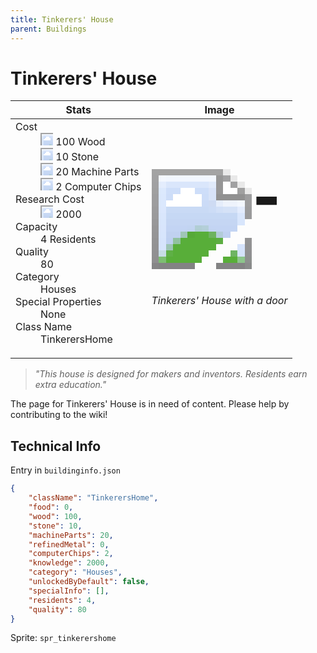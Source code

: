 ```yaml
---
title: Tinkerers' House
parent: Buildings
---
```

# Tinkerers' House

[//]: # (Pre-generated content)
<table><thead><tr><th>Stats</th><th>Image</th></tr></thead><tbody><tr><td><dl><dt>Cost</dt><dd><div class="resource-icon"><img style="object-position: -637px -751px;" src="https://tfe2-wiki.github.io/assets/sprites.png"></div> 100 Wood<br><div class="resource-icon"><img style="object-position: -637px -737px;" src="https://tfe2-wiki.github.io/assets/sprites.png"></div> 10 Stone<br><div class="resource-icon"><img style="object-position: -795px -761px;" src="https://tfe2-wiki.github.io/assets/sprites.png"></div> 20 Machine Parts<br><div class="resource-icon"><img style="object-position: -526px -523px;" src="https://tfe2-wiki.github.io/assets/sprites.png"></div> 2 Computer Chips</dd><dt>Research Cost</dt><dd><div class="resource-icon"><img style="object-position: -268px -522px;" src="https://tfe2-wiki.github.io/assets/sprites.png"></div> 2000</dd><dt>Capacity</dt><dd>4 Residents</dd><dt>Quality</dt><dd>80</dd><dt>Category</dt><dd>Houses</dd><dt>Special Properties</dt><dd>None</dd><dt>Class Name</dt><dd>TinkerersHome</dd></dl></td><td><style>.building-image {width: 200px;height: 200px;overflow: hidden;position: relative;}.building-image img {image-rendering: pixelated;object-fit: none;transform: scale(10);transform-origin: left top;position: absolute;left: 0;top: 0;}.resource-image {width: 200px;height: 200px;overflow: hidden;position: relative;}.resource-image img {image-rendering: pixelated;object-fit: none;transform: scale(20);transform-origin: left top;position: absolute;left: 0;top: 0;}.building-icon {width: 20px;height: 20px;overflow: hidden;position: relative;display: inline-block;}.building-icon img {image-rendering: pixelated;object-fit: none;transform: scale(1);transform-origin: left top;position: absolute;left: 0;top: 0;}.resource-icon {width: 20px;height: 20px;overflow: hidden;position: relative;display: inline-block;}.resource-icon img {image-rendering: pixelated;object-fit: none;transform: scale(2);transform-origin: left top;position: absolute;left: 0;top: 0;}</style><div class="building-image"><img style="object-position: -929px -937px;" src="https://tfe2-wiki.github.io/assets/sprites.png" alt="Tinkerers' House Back"><img style="object-position: -907px -937px;" src="https://tfe2-wiki.github.io/assets/sprites.png" alt="Tinkerers' House"></div><i>Tinkerers' House with a door</i></td></tr></tbody></table><blockquote><i>"This house is designed for makers and inventors. Residents earn extra education."</i></blockquote>

The page for Tinkerers' House is in need of content. Please help by contributing to the wiki!

## Technical Info
Entry in `buildinginfo.json`

```json
{
    "className": "TinkerersHome",
    "food": 0,
    "wood": 100,
    "stone": 10,
    "machineParts": 20,
    "refinedMetal": 0,
    "computerChips": 2,
    "knowledge": 2000,
    "category": "Houses",
    "unlockedByDefault": false,
    "specialInfo": [],
    "residents": 4,
    "quality": 80
}
```

Sprite: `spr_tinkerershome`

